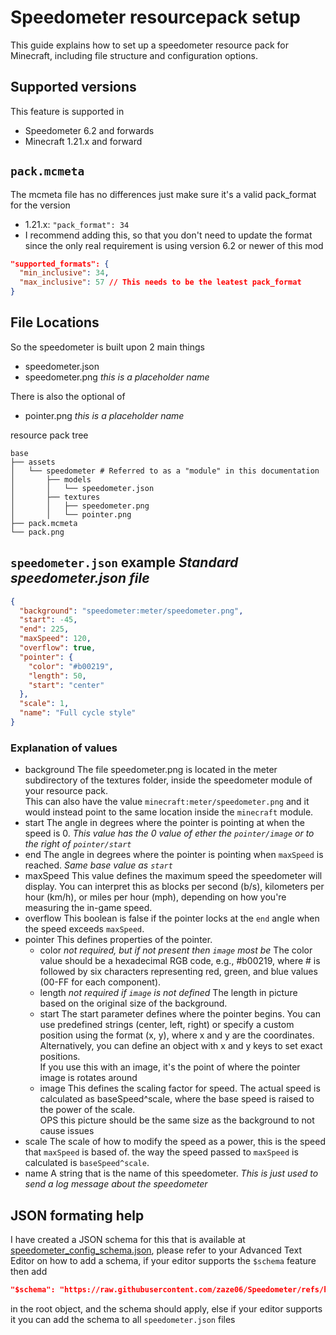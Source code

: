 # Speedometer resourcepack setup
This guide explains how to set up a speedometer resource pack for Minecraft, including file structure and configuration options.

## Supported versions
This feature is supported in
- Speedometer 6.2 and forwards
- Minecraft 1.21.x and forward

## `pack.mcmeta`
The mcmeta file has no differences just make sure it's a valid pack_format for the version
- 1.21.x: `"pack_format": 34`
- I recommend adding this, so that you don't need to update the format since the only real requirement is using version 6.2 or newer of this mod
```json
"supported_formats": {
  "min_inclusive": 34,
  "max_inclusive": 57 // This needs to be the leatest pack_format
}
```

## File Locations
So the speedometer is built upon 2 main things
- speedometer.json
- speedometer.png *this is a placeholder name*

There is also the optional of 
- pointer.png *this is a placeholder name*

resource pack tree
```
base
├── assets
│   └── speedometer # Referred to as a "module" in this documentation
│       ├── models
│       │   └── speedometer.json
│       ├── textures
│       │   ├── speedometer.png
│       │   └── pointer.png
├── pack.mcmeta
└── pack.png
```

## `speedometer.json` example *Standard speedometer.json file*
```json
{
  "background": "speedometer:meter/speedometer.png",
  "start": -45,
  "end": 225,
  "maxSpeed": 120,
  "overflow": true,
  "pointer": {
    "color": "#b00219",
    "length": 50,
    "start": "center"
  },
  "scale": 1,
  "name": "Full cycle style"
}
```

### Explanation of values
- background
  The file speedometer.png is located in the meter subdirectory of the textures folder, inside the speedometer module of your resource pack.<br>
  This can also have the value `minecraft:meter/speedometer.png` and it would instead point to the same location inside the `minecraft` module.
- start
  The angle in degrees where the pointer is pointing at when the speed is 0. *This value has the 0 value of ether the `pointer/image` or to the right of `pointer/start`*
- end
  The angle in degrees where the pointer is pointing when `maxSpeed` is reached. *Same base value as `start`*
- maxSpeed
  This value defines the maximum speed the speedometer will display. You can interpret this as blocks per second (b/s), kilometers per hour (km/h), or miles per hour (mph), depending on how you're measuring the in-game speed.
- overflow
  This boolean is false if the pointer locks at the `end` angle when the speed exceeds `maxSpeed`.
- pointer
  This defines properties of the pointer.
  - color *not required, but if not present then `image` most be*
    The color value should be a hexadecimal RGB code, e.g., #b00219, where # is followed by six characters representing red, green, and blue values (00-FF for each component).
  - length *not required if `image` is not defined*
    The length in picture based on the original size of the background.
  - start
    The start parameter defines where the pointer begins. You can use predefined strings (center, left, right) or specify a custom position using the format (x, y), where x and y are the coordinates. Alternatively, you can define an object with x and y keys to set exact positions.<br>
    If you use this with an image, it's the point of where the pointer image is rotates around
  - image
    This defines the scaling factor for speed. The actual speed is calculated as baseSpeed^scale, where the base speed is raised to the power of the scale. <br>
    OPS this picture should be the same size as the background to not cause issues
- scale
  The scale of how to modify the speed as a power, this is the speed that `maxSpeed` is based of. the way the speed passed to `maxSpeed` is calculated is `baseSpeed^scale`.
- name
  A string that is the name of this speedometer. *This is just used to send a log message about the speedometer*

## JSON formating help
I have created a JSON schema for this that is available at [speedometer_config_schema.json](https://github.com/zaze06/Speedometer/blob/master/schemas/speedometer_config_schema.json), please refer to your Advanced Text Editor on how to add a schema, if your editor supports the `$schema` feature then add 
```json
"$schema": "https://raw.githubusercontent.com/zaze06/Speedometer/refs/heads/master/schemas/speedometer_config_schema.json",
```
in the root object, and the schema should apply, else if your editor supports it you can add the schema to all `speedometer.json` files
